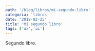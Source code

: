 ```yaml
---
path: '/blog/libros/mi-segundo-libro'
categoria: 'libros'
date: '2018-02-25'
title: 'Mi segundo libro'
tags: ['ux','ui']
---
```

Segundo libro.